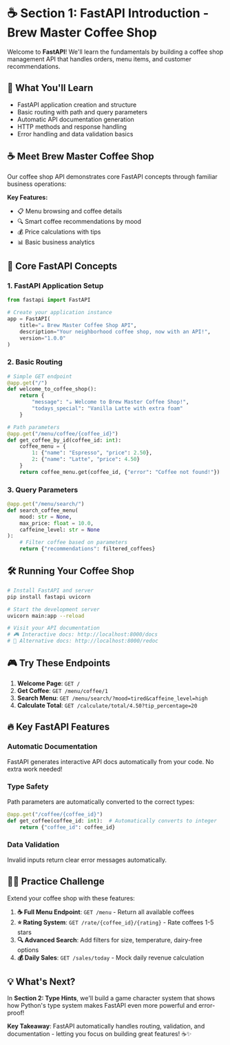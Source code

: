 # ☕ Section 1: FastAPI Introduction - Brew Master Coffee Shop

Welcome to **FastAPI**! We'll learn the fundamentals by building a coffee shop management API that handles orders, menu items, and customer recommendations.

## 🎯 What You'll Learn

- FastAPI application creation and structure
- Basic routing with path and query parameters
- Automatic API documentation generation
- HTTP methods and response handling
- Error handling and data validation basics

## ☕ Meet Brew Master Coffee Shop

Our coffee shop API demonstrates core FastAPI concepts through familiar business operations:

**Key Features:**
- 📋 Menu browsing and coffee details
- 🔍 Smart coffee recommendations by mood
- 💰 Price calculations with tips
- 📊 Basic business analytics

## 🚀 Core FastAPI Concepts

### 1. **FastAPI Application Setup**

```python
from fastapi import FastAPI

# Create your application instance
app = FastAPI(
    title="☕ Brew Master Coffee Shop API",
    description="Your neighborhood coffee shop, now with an API!",
    version="1.0.0"
)
```

### 2. **Basic Routing**

```python
# Simple GET endpoint
@app.get("/")
def welcome_to_coffee_shop():
    return {
        "message": "☕ Welcome to Brew Master Coffee Shop!",
        "todays_special": "Vanilla Latte with extra foam"
    }

# Path parameters
@app.get("/menu/coffee/{coffee_id}")
def get_coffee_by_id(coffee_id: int):
    coffee_menu = {
        1: {"name": "Espresso", "price": 2.50},
        2: {"name": "Latte", "price": 4.50}
    }
    return coffee_menu.get(coffee_id, {"error": "Coffee not found!"})
```

### 3. **Query Parameters**

```python
@app.get("/menu/search/")
def search_coffee_menu(
    mood: str = None, 
    max_price: float = 10.0, 
    caffeine_level: str = None
):
    # Filter coffee based on parameters
    return {"recommendations": filtered_coffees}
```

## 🛠️ Running Your Coffee Shop

```bash
# Install FastAPI and server
pip install fastapi uvicorn

# Start the development server
uvicorn main:app --reload

# Visit your API documentation
# 🎮 Interactive docs: http://localhost:8000/docs
# 📖 Alternative docs: http://localhost:8000/redoc
```

## 🎮 Try These Endpoints

1. **Welcome Page**: `GET /`
2. **Get Coffee**: `GET /menu/coffee/1`
3. **Search Menu**: `GET /menu/search/?mood=tired&caffeine_level=high`
4. **Calculate Total**: `GET /calculate/total/4.50?tip_percentage=20`

## 🔥 Key FastAPI Features

### **Automatic Documentation**
FastAPI generates interactive API docs automatically from your code. No extra work needed!

### **Type Safety**
Path parameters are automatically converted to the correct types:
```python
@app.get("/coffee/{coffee_id}")
def get_coffee(coffee_id: int):  # Automatically converts to integer
    return {"coffee_id": coffee_id}
```

### **Data Validation**
Invalid inputs return clear error messages automatically.

## 🏋️‍♀️ Practice Challenge

Extend your coffee shop with these features:

1. **☕ Full Menu Endpoint**: `GET /menu` - Return all available coffees
2. **⭐ Rating System**: `GET /rate/{coffee_id}/{rating}` - Rate coffees 1-5 stars  
3. **🔍 Advanced Search**: Add filters for size, temperature, dairy-free options
4. **💰 Daily Sales**: `GET /sales/today` - Mock daily revenue calculation

## 💡 What's Next?

In **Section 2: Type Hints**, we'll build a game character system that shows how Python's type system makes FastAPI even more powerful and error-proof!

**Key Takeaway**: FastAPI automatically handles routing, validation, and documentation - letting you focus on building great features! ☕✨ 